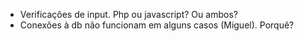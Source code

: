 - Verificações de input. Php ou javascript? Ou ambos?
- Conexões à db não funcionam em alguns casos (Miguel). Porquê?
